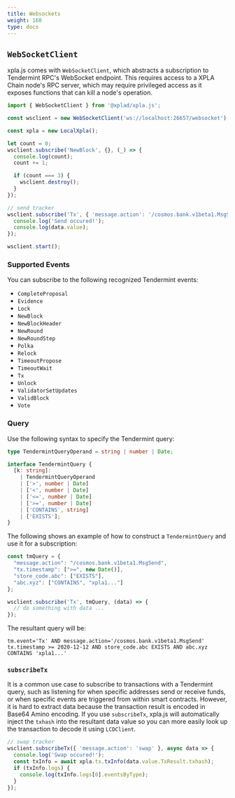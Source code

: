```yaml
---
title: Websockets
weight: 160
type: docs
---
```


## `WebSocketClient`

xpla.js comes with `WebSocketClient`, which abstracts a subscription to Tendermint RPC's WebSocket endpoint. This requires access to a XPLA Chain node's RPC server, which may require privileged access as it exposes functions that can kill a node's operation.

```ts
import { WebSocketClient } from '@xplad/xpla.js';

const wsclient = new WebSocketClient('ws://localhost:26657/websocket');

const xpla = new LocalXpla();

let count = 0;
wsclient.subscribe('NewBlock', {}, (_) => {
  console.log(count);
  count += 1;

  if (count === 3) {
    wsclient.destroy();
  }
});

// send tracker
wsclient.subscribe('Tx', { 'message.action': '/cosmos.bank.v1beta1.MsgSend' }, data => {
  console.log('Send occured!');
  console.log(data.value);
});

wsclient.start();
```

### Supported Events

You can subscribe to the following recognized Tendermint events:

  - `CompleteProposal`
  - `Evidence`
  - `Lock`
  - `NewBlock`
  - `NewBlockHeader`
  - `NewRound`
  - `NewRoundStep`
  - `Polka`
  - `Relock`
  - `TimeoutPropose`
  - `TimeoutWait`
  - `Tx`
  - `Unlock`
  - `ValidatorSetUpdates`
  - `ValidBlock`
  - `Vote`

### Query

Use the following syntax to specify the Tendermint query:

```ts
type TendermintQueryOperand = string | number | Date;

interface TendermintQuery {
  [k: string]:
    | TendermintQueryOperand
    | ['>', number | Date]
    | ['<', number | Date]
    | ['<=', number | Date]
    | ['>=', number | Date]
    | ['CONTAINS', string]
    | ['EXISTS'];
}
```

The following shows an example of how to construct a `TendermintQuery` and use it for a subscription:

```ts
const tmQuery = {
  "message.action": "/cosmos.bank.v1beta1.MsgSend",
  "tx.timestamp": [">=", new Date()],
  "store_code.abc": ["EXISTS"],
  "abc.xyz": ["CONTAINS", "xpla1..."]
};

wsclient.subscribe('Tx', tmQuery, (data) => {
  // do something with data ...
});
```

The resultant query will be:

`tm.event='Tx' AND message.action='/cosmos.bank.v1beta1.MsgSend' tx.timestamp >= 2020-12-12 AND store_code.abc EXISTS AND abc.xyz CONTAINS 'xpla1...'`

### `subscribeTx`

It is a common use case to subscribe to transactions with a Tendermint query, such as listening for when specific addresses send or receive funds, or when specific events are triggered from within smart contracts. However, it is hard to extract data because the transaction result is encoded in Base64 Amino encoding. If you use `subscribeTx`, xpla.js will automatically inject the `txhash` into the resultant data value so you can more easily look up the transaction to decode it using `LCDClient`.

```ts
// swap tracker
wsclient.subscribeTx({ 'message.action': 'swap' }, async data => {
  console.log('Swap occured!');
  const txInfo = await xpla.tx.txInfo(data.value.TxResult.txhash);
  if (txInfo.logs) {
    console.log(txInfo.logs[0].eventsByType);
  }
});
```
